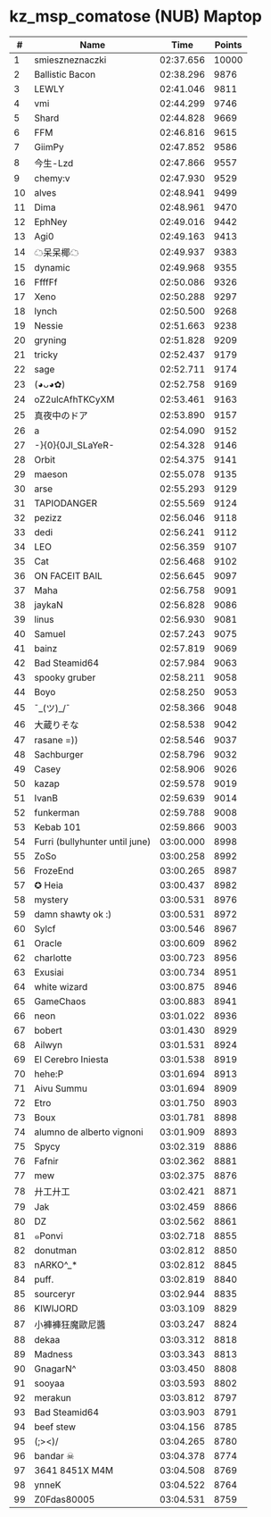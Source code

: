 # kz_msp_comatose (NUB) Maptop

|  # | Name | Time | Points |
|-------------- | -------------- | -------------- | -------------- | 
| 1 | smieszneznaczki | 02:37.656 | 10000 | 
| 2 | Ballistic Bacon | 02:38.296 | 9876 | 
| 3 | LEWLY | 02:41.046 | 9811 | 
| 4 | vmi | 02:44.299 | 9746 | 
| 5 | Shard | 02:44.828 | 9669 | 
| 6 | FFM | 02:46.816 | 9615 | 
| 7 | GiimPy | 02:47.852 | 9586 | 
| 8 | 今生-Lzd | 02:47.866 | 9557 | 
| 9 | chemy:v | 02:47.930 | 9529 | 
| 10 | alves | 02:48.941 | 9499 | 
| 11 | Dima | 02:48.961 | 9470 | 
| 12 | EphNey | 02:49.016 | 9442 | 
| 13 | Agi0 | 02:49.163 | 9413 | 
| 14 | ☁呆呆椰☁ | 02:49.937 | 9383 | 
| 15 | dynamic | 02:49.968 | 9355 | 
| 16 | FfffFf | 02:50.086 | 9326 | 
| 17 | Xeno | 02:50.288 | 9297 | 
| 18 | lynch | 02:50.500 | 9268 | 
| 19 | Nessie | 02:51.663 | 9238 | 
| 20 | gryning | 02:51.828 | 9209 | 
| 21 | tricky | 02:52.437 | 9179 | 
| 22 | sage | 02:52.711 | 9174 | 
| 23 | (◕ᴗ◕✿) | 02:52.758 | 9169 | 
| 24 | oZ2ulcAfhTKCyXM | 02:53.461 | 9163 | 
| 25 | 真夜中のドア | 02:53.890 | 9157 | 
| 26 | a | 02:54.090 | 9152 | 
| 27 | -}{0}{0JI_SLaYeR- | 02:54.328 | 9146 | 
| 28 | Orbit | 02:54.375 | 9141 | 
| 29 | maeson | 02:55.078 | 9135 | 
| 30 | arse | 02:55.293 | 9129 | 
| 31 | TAPIODANGER | 02:55.569 | 9124 | 
| 32 | pezizz | 02:56.046 | 9118 | 
| 33 | dedi | 02:56.241 | 9112 | 
| 34 | LEO | 02:56.359 | 9107 | 
| 35 | Cat | 02:56.468 | 9102 | 
| 36 | ON FACEIT BAIL | 02:56.645 | 9097 | 
| 37 | Maha | 02:56.758 | 9091 | 
| 38 | jaykaN | 02:56.828 | 9086 | 
| 39 | linus | 02:56.930 | 9081 | 
| 40 | Samuel | 02:57.243 | 9075 | 
| 41 | bainz | 02:57.819 | 9069 | 
| 42 | Bad Steamid64 | 02:57.984 | 9063 | 
| 43 | spooky gruber | 02:58.211 | 9058 | 
| 44 | Boyo | 02:58.250 | 9053 | 
| 45 | ¯\_(ツ)_/¯ | 02:58.366 | 9048 | 
| 46 | 大蔵りそな | 02:58.538 | 9042 | 
| 47 | rasane =)) | 02:58.546 | 9037 | 
| 48 | Sachburger | 02:58.796 | 9032 | 
| 49 | Casey | 02:58.906 | 9026 | 
| 50 | kazap | 02:59.578 | 9019 | 
| 51 | IvanB | 02:59.639 | 9014 | 
| 52 | funkerman | 02:59.788 | 9008 | 
| 53 | Kebab 101 | 02:59.866 | 9003 | 
| 54 | Furri (bullyhunter until june) | 03:00.000 | 8998 | 
| 55 | ZoSo | 03:00.258 | 8992 | 
| 56 | FrozeEnd | 03:00.265 | 8987 | 
| 57 | ✪ Heia | 03:00.437 | 8982 | 
| 58 | mystery | 03:00.531 | 8976 | 
| 59 | damn shawty ok :) | 03:00.531 | 8972 | 
| 60 | Sylcf | 03:00.546 | 8967 | 
| 61 | Oracle | 03:00.609 | 8962 | 
| 62 | charlotte | 03:00.723 | 8956 | 
| 63 | Exusiai | 03:00.734 | 8951 | 
| 64 | white wizard | 03:00.875 | 8946 | 
| 65 | GameChaos | 03:00.883 | 8941 | 
| 66 | neon | 03:01.022 | 8936 | 
| 67 | bobert | 03:01.430 | 8929 | 
| 68 | Ailwyn | 03:01.531 | 8924 | 
| 69 | El Cerebro Iniesta | 03:01.538 | 8919 | 
| 70 | hehe:P | 03:01.694 | 8913 | 
| 71 | Aivu Summu | 03:01.694 | 8909 | 
| 72 | Etro | 03:01.750 | 8903 | 
| 73 | Boux | 03:01.781 | 8898 | 
| 74 | alumno de alberto vignoni | 03:01.909 | 8893 | 
| 75 | Spycy | 03:02.319 | 8886 | 
| 76 | Fafnir | 03:02.362 | 8881 | 
| 77 | mew | 03:02.375 | 8876 | 
| 78 | 廾工廾工 | 03:02.421 | 8871 | 
| 79 | Jak | 03:02.459 | 8866 | 
| 80 | DZ | 03:02.562 | 8861 | 
| 81 | ๑Ponvi | 03:02.718 | 8855 | 
| 82 | donutman | 03:02.812 | 8850 | 
| 83 | nARKO^_* | 03:02.812 | 8845 | 
| 84 | puff. | 03:02.819 | 8840 | 
| 85 | sourceryr | 03:02.944 | 8835 | 
| 86 | KIWIJORD | 03:03.109 | 8829 | 
| 87 | 小褲褲狂魔歐尼醬 | 03:03.247 | 8824 | 
| 88 | dekaa | 03:03.312 | 8818 | 
| 89 | Madness | 03:03.343 | 8813 | 
| 90 | GnagarN^ | 03:03.450 | 8808 | 
| 91 | sooyaa | 03:03.593 | 8802 | 
| 92 | merakun | 03:03.812 | 8797 | 
| 93 | Bad Steamid64 | 03:03.903 | 8791 | 
| 94 | beef stew | 03:04.156 | 8785 | 
| 95 | (;><)/ | 03:04.265 | 8780 | 
| 96 | bandar ☠ | 03:04.378 | 8774 | 
| 97 | 3641 8451X M4M | 03:04.508 | 8769 | 
| 98 | ynneK | 03:04.522 | 8764 | 
| 99 | Z0Fdas80005 | 03:04.531 | 8759 | 

